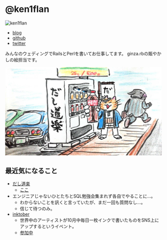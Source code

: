 # @ken1flan

![ken1flan](https://gravatar.com/avatar/6d5dbb7f4489227b5e85860f37bceb52?s=120)

- [blog](https://www.tumblr.com/blog/ken1flan)
- [github](https://github.com/ken1flan)
- [twitter](https://twitter.com/ken1flan)

みんなのウェディングでRailsとPerlを書いてお仕事してます。
ginza.rbの賑やかしの絵担当です。

![だし道楽](https://raw.githubusercontent.com/ken1flan/ginzarb_images/master/76th.jpg)

## 最近気になること
- [だし道楽](https://dashidouraku.com/)
  - [ここ](https://www.google.co.jp/maps/place/%E3%81%A0%E3%81%97%E9%81%93%E6%A5%BD%E3%81%AE%E8%87%AA%E8%B2%A9%E6%A9%9F/@35.6667588,139.7612525,21z/data=!4m13!1m7!3m6!1s0x60188be814df8a6f:0x8a75f5344dd1b6bc!2z44CSMTA1LTAwMDQg5p2x5Lqs6YO95riv5Yy65paw5qmL77yR5LiB55uu77yX4oiS77yW!3b1!8m2!3d35.6668756!4d139.7615344!3m4!1s0x60188be83f72c549:0xc0af538e0029eb39!8m2!3d35.6667317!4d139.7611825?shorturl=1)
- エンジニアじゃないひとたちとSQL勉強会集まれず各自でやることに…。
  - わからないことを訊くと言っていたが、まだ一回も質問なし…。
  - 信じて待つのみ。
- [inktober](https://inktober.com/)
  - 世界中のアーティストが10月中毎日一枚インクで書いたものをSNS上にアップするというイベント。
  - [参加中](https://github.com/ken1flan/inktober)

